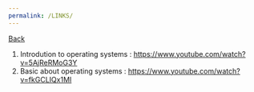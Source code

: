 ```yaml
---
permalink: /LINKS/
---
```


[Back](https://kalooshfv.github.io/os222/)
<br>

1. Introdution to operating systems : https://www.youtube.com/watch?v=5AjReRMoG3Y
2. Basic about operating systems : https://www.youtube.com/watch?v=fkGCLIQx1MI
